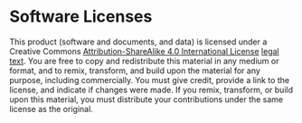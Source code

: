 # Software Licenses

This product (software and documents, and data) is licensed under a
Creative Commons
[Attribution-ShareAlike 4.0 International
License](https://creativecommons.org/licenses/by-sa/4.0/)
[legal text](https://creativecommons.org/licenses/by-sa/4.0/legalcode).
You are free to copy and redistribute this material in any medium or
format, and to remix, transform, and build upon the material for any
purpose, including commercially.  You must give credit, provide a link
to the license, and indicate if changes were made.  If you remix,
transform, or build upon this material, you must distribute your
contributions under the same license as the original.
